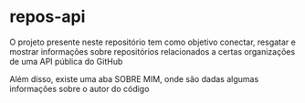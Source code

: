 # repos-api

<p>O projeto presente neste repositório tem como objetivo conectar, resgatar e mostrar informações sobre repositórios relacionados a certas organizações 
  de uma API pública do GitHub</p>
<p>Além disso, existe uma aba SOBRE MIM, onde são dadas algumas informações sobre o autor do código</p>
